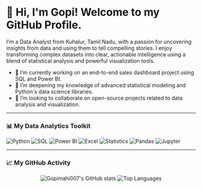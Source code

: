 # 👋 Hi, I'm Gopi! Welcome to my GitHub Profile.

I'm a Data Analyst from Kuhalur, Tamil Nadu, with a passion for uncovering insights from data and using them to tell compelling stories. I enjoy transforming complex datasets into clear, actionable intelligence using a blend of statistical analysis and powerful visualization tools.

- 🔭 I’m currently working on an end-to-end sales dashboard project using SQL and Power BI.
- 🌱 I’m deepening my knowledge of advanced statistical modeling and Python's data science libraries.
- 👯 I’m looking to collaborate on open-source projects related to data analysis and visualization.


---

### 📊 My Data Analytics Toolkit

![Python](https://img.shields.io/badge/-Python-3776AB?style=for-the-badge&logo=python&logoColor=white)
![SQL](https://img.shields.io/badge/-SQL-4479A1?style=for-the-badge&logo=postgresql&logoColor=white)
![Power BI](https://img.shields.io/badge/-Power%20BI-F2C811?style=for-the-badge&logo=powerbi&logoColor=black)
![Excel](https://img.shields.io/badge/-Excel-217346?style=for-the-badge&logo=microsoftexcel&logoColor=white)
![Statistics](https://img.shields.io/badge/-Statistics-5A6978?style=for-the-badge)
![Pandas](https://img.shields.io/badge/-Pandas-150458?style=for-the-badge&logo=pandas&logoColor=white)
![Jupyter](https://img.shields.io/badge/-Jupyter-F37626?style=for-the-badge&logo=jupyter&logoColor=white)

---

### 📈 My GitHub Activity

<p align="center">
  <img src="https://github-readme-stats.vercel.app/api?username=Gopimahi007&show_icons=true&theme=tokyonight" alt="Gopimahi007's GitHub stats" />
  <img src="https://github-readme-stats.vercel.app/api/top-langs/?username=Gopimahi007&layout=compact&theme=tokyonight" alt="Top Languages" />
</p>


